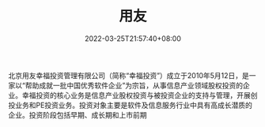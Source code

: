 ﻿---
weight: 
title: "用友"
description: "北京用友幸福投资管理有限公司（简称“幸福投资”）成立于2010年5月12日，是一家以“帮助成就一批中国优秀软件企业”为宗旨，从事信息产业领域股权投资的企业"
date: 2022-03-25T21:57:40+08:00
lastmod: 2022-03-25T16:45:40+08:00
draft: false
authors: ["Metabd"]
featuredImage: "yongyou.jpg"
link: ""
tags: ["投资机构","用友"]
categories: ["navigation"]
navigation: ["投资机构"]
lightgallery: true
toc: true
pinned: false
recommend: false
recommend1: false
---
北京用友幸福投资管理有限公司（简称“幸福投资”）成立于2010年5月12日，是一家以“帮助成就一批中国优秀软件企业”为宗旨，从事信息产业领域股权投资的企业。幸福投资的核心业务是信息产业股权投资与被投资企业的支持与管理，开展创投业务和PE投资业务。投资对象主要是软件及信息服务行业中具有高成长潜质的企业。投资阶段包括早期、成长期和上市前期
